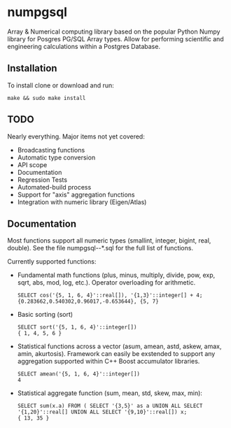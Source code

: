 # numpgsql
Array & Numerical computing library based on the popular Python Numpy library for Posgres PG/SQL Array types.  Allow for performing scientific and engineering calculations within a Postgres Database.

## Installation

To install clone or download and run:

    
    make && sudo make install
    

## TODO
Nearly everything.  Major items not yet covered:
* Broadcasting functions
* Automatic type conversion 
* API scope
* Documentation
* Regression Tests
* Automated-build process
* Support for "axis" aggregation functions
* Integration with numeric library (Eigen/Atlas)

## Documentation
Most functions support all numeric types (smallint, integer, bigint, real, double). See the file numpgsql--*.sql for the full list of functions.

Currently supported functions:

* Fundamental math functions (plus, minus, multiply, divide, pow, exp, sqrt, abs, mod, log, etc.). Operator overloading for arithmetic.
    ~~~~
    SELECT cos('{5, 1, 6, 4}'::real[]), '{1,3}'::integer[] + 4;
    {0.283662,0.540302,0.96017,-0.653644}, {5, 7}
    ~~~~  

* Basic sorting (sort)
    ~~~~
    SELECT sort('{5, 1, 6, 4}'::integer[])
    { 1, 4, 5, 6 }
    ~~~~  

* Statistical functions across a vector  (asum, amean, astd, askew, amax, amin, akurtosis).  Framework can easily be exstended to support any aggregation supported within C++ Boost accumulator libraries.
    ~~~~
    SELECT amean('{5, 1, 6, 4}'::integer[])
    4
    ~~~~  

* Statistical aggregate function (sum, mean, std, skew, max, min):
    ~~~~
    SELECT sum(x.a) FROM ( SELECT '{3,5}' as a UNION ALL SELECT '{1,20}'::real[] UNION ALL SELECT '{9,10}'::real[]) x;
    { 13, 35 }
    ~~~~
